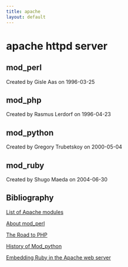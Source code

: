 ```yaml
---
title: apache
layout: default
---
```

apache httpd server
===================

mod_perl
--------
Created by Gisle Aas on 1996-03-25

mod_php
-------
Created by Rasmus Lerdorf on 1996-04-23

mod_python
----------
Created by Gregory Trubetskoy on 2000-05-04

mod_ruby
--------
Created by Shugo Maeda on 2004-06-30

Bibliography
------------

[List of Apache modules](https://en.wikipedia.org/wiki/List_of_Apache_modules)

[About mod_perl](http://perl.apache.org/about/history.html)

[The Road to PHP](http://talks.php.net/show/community/2)

[History of Mod_python](http://modpython.org/live/current/doc-html/license.html)

[Embedding Ruby in the Apache web server](https://github.com/shugo/mod_ruby)
